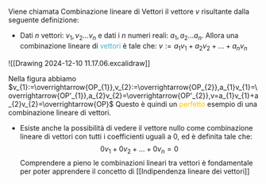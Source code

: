 Viene chiamata Combinazione lineare di Vettori il vettore $v$ risultante dalla seguente definizione:

- Dati $n$ vettori: $v_{1},v_{2}\dots v_{n}$ e dati i $n$ numeri reali: $a_{1},a_{2}\dots a_{n}$.
  Allora una combinazione lineare di <font color="#4bacc6">vettori</font> è tale che:
  $v:=a_{1}v_{1}+a_{2}v_{2}+\dots+a_{n}v_{n}$
  
![[Drawing 2024-12-10 11.17.06.excalidraw]]

Nella figura abbiamo $v_{1}:=\overrightarrow{OP_{1}},v_{2}:=\overrightarrow{OP_{2}},a_{1}v_{1}=\overrightarrow{OP'_{1}},a_{2}v_{2}=\overrightarrow{OP'_{2}},v=a_{1}v_{1}+a_{2}v_{2}=\overrightarrow{OP}$
Questo è quindi un <font color="#ffc000">perfetto</font> esempio di una combinazione lineare di vettori.

- Esiste anche la possibilità di vedere il vettore nullo come combinazione lineare di vettori con tutti i coefficienti uguali a 0, ed è definita tale che: $$0v_{1}+0v_{2}+\dots+0v_{n}=0$$
Comprendere a pieno le combinazioni lineari tra vettori è fondamentale per poter apprendere il concetto di [[Indipendenza lineare dei vettori]]
